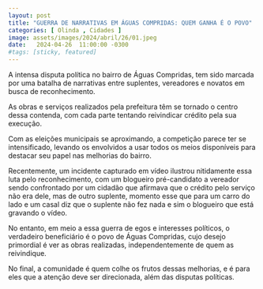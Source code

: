 ```yaml
---
layout: post
title: "GUERRA DE NARRATIVAS EM ÁGUAS COMPRIDAS: QUEM GANHA É O POVO"
categories: [ Olinda , Cidades ]
image: assets/images/2024/abril/26/01.jpeg
date:   2024-04-26  11:00:00 -0300
#tags: [sticky, featured]
---
```

A intensa disputa política no bairro de Águas Compridas, tem sido marcada por uma batalha de narrativas entre suplentes, vereadores e novatos em busca de reconhecimento. 

As obras e serviços realizados pela prefeitura têm se tornado o centro dessa contenda, com cada parte tentando reivindicar crédito pela sua execução.

Com as eleições municipais se aproximando, a competição parece ter se intensificado, levando os envolvidos a usar todos os meios disponíveis para destacar seu papel nas melhorias do bairro. 

Recentemente, um incidente capturado em vídeo ilustrou nitidamente essa luta pelo reconhecimento, com um blogueiro pré-candidato a vereador sendo confrontado por um cidadão que afirmava que o crédito pelo serviço não era dele, mas de outro suplente, momento esse que para um carro do lado e um casal diz que o suplente não fez nada e sim o blogueiro que está gravando o vídeo. 

No entanto, em meio a essa guerra de egos e interesses políticos, o verdadeiro beneficiário é o povo de Águas Compridas, cujo desejo primordial é ver as obras realizadas, independentemente de quem as reivindique.

No final, a comunidade é quem colhe os frutos dessas melhorias, e é para eles que a atenção deve ser direcionada, além das disputas políticas.